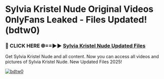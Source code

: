 # Sylvia Kristel Nude Original Videos 0nlyFans Leaked - Files Updated! (bdtw0)

<h3>🔴 CLICK HERE 🌐==►► <a href="https://tinyurl.com/5h6xmrr3" rel="nofollow">Sylvia Kristel Nude Updated Files</a></h3>

Get Sylvia Kristel Nude and all content. Now you can access all videos and pictures of Sylvia Kristel Nude. New Updated Files 2025!

[![bdtw0](https://i.imgur.com/KVD873Z.gif)](https://tinyurl.com/5h6xmrr3)
